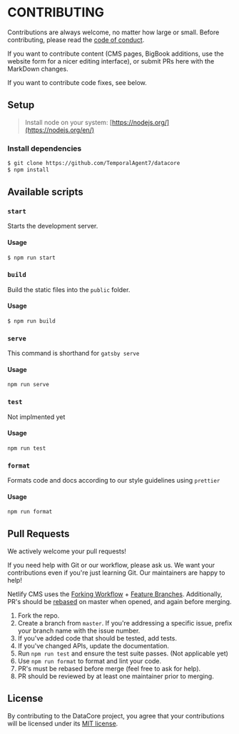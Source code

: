 # CONTRIBUTING

Contributions are always welcome, no matter how large or small. Before contributing,
please read the [code of conduct](CODE_OF_CONDUCT.md).

If you want to contribute content (CMS pages, BigBook additions, use the website form for a nicer editing interface), or submit PRs here with the MarkDown changes.

If you want to contribute code fixes, see below.

## Setup

> Install node on your system: [https://nodejs.org/](https://nodejs.org/en/)

### Install dependencies

```sh
$ git clone https://github.com/TemporalAgent7/datacore
$ npm install 
```

## Available scripts

### `start`

Starts the development server.

#### Usage

```sh
$ npm run start
```

### `build`

Build the static files into the `public` folder.

#### Usage

```sh
$ npm run build
```

### `serve`

This command is shorthand for `gatsby serve` 

#### Usage

```sh
npm run serve
```

### `test`

Not implmented yet

#### Usage

```sh
npm run test
```

### `format`

Formats code and docs according to our style guidelines using `prettier`

#### Usage

```sh
npm run format
```

## Pull Requests

We actively welcome your pull requests!

If you need help with Git or our workflow, please ask us. We want your contributions even if you're just learning Git. Our maintainers are happy to help!

Netlify CMS uses the [Forking Workflow](https://www.atlassian.com/git/tutorials/comparing-workflows/forking-workflow) + [Feature Branches](https://www.atlassian.com/git/tutorials/comparing-workflows/feature-branch-workflow). Additionally, PR's should be [rebased](https://www.atlassian.com/git/tutorials/merging-vs-rebasing) on master when opened, and again before merging.

1. Fork the repo.
2. Create a branch from `master`. If you're addressing a specific issue, prefix your branch name with the issue number.
2. If you've added code that should be tested, add tests.
3. If you've changed APIs, update the documentation.
4. Run `npm run test` and ensure the test suite passes. (Not applicable yet)
5. Use `npm run format` to format and lint your code.
6. PR's must be rebased before merge (feel free to ask for help).
7. PR should be reviewed by at least one maintainer prior to merging.

## License

By contributing to the DataCore project, you agree that your contributions will be licensed under its [MIT license](LICENSE).
